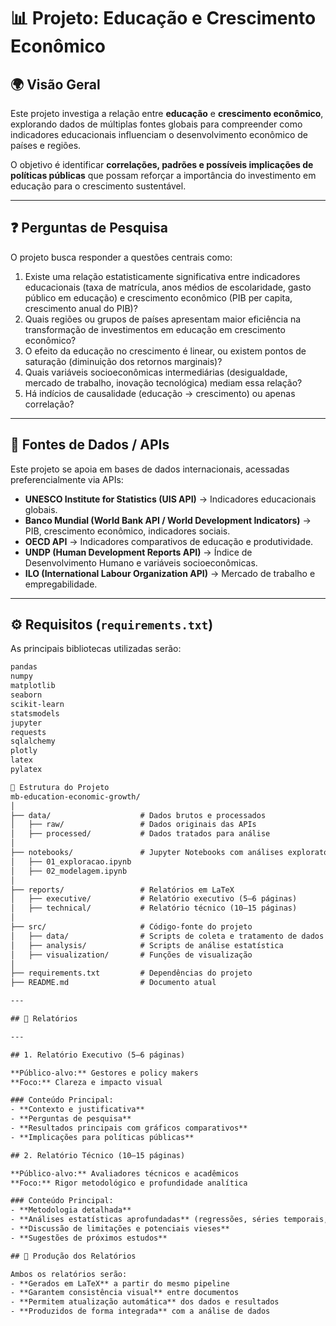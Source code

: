 # 📊 Projeto: Educação e Crescimento Econômico

## 🌍 Visão Geral
Este projeto investiga a relação entre **educação** e **crescimento econômico**, explorando dados de múltiplas fontes globais para compreender como indicadores educacionais influenciam o desenvolvimento econômico de países e regiões.

O objetivo é identificar **correlações, padrões e possíveis implicações de políticas públicas** que possam reforçar a importância do investimento em educação para o crescimento sustentável.

---

## ❓ Perguntas de Pesquisa
O projeto busca responder a questões centrais como:

1.  Existe uma relação estatisticamente significativa entre indicadores educacionais (taxa de matrícula, anos médios de escolaridade, gasto público em educação) e crescimento econômico (PIB per capita, crescimento anual do PIB)?
2.  Quais regiões ou grupos de países apresentam maior eficiência na transformação de investimentos em educação em crescimento econômico?
3.  O efeito da educação no crescimento é linear, ou existem pontos de saturação (diminuição dos retornos marginais)?
4.  Quais variáveis socioeconômicas intermediárias (desigualdade, mercado de trabalho, inovação tecnológica) mediam essa relação?
5.  Há indícios de causalidade (educação → crescimento) ou apenas correlação?

---

## 🔗 Fontes de Dados / APIs
Este projeto se apoia em bases de dados internacionais, acessadas preferencialmente via APIs:

-   **UNESCO Institute for Statistics (UIS API)** → Indicadores educacionais globais.
-   **Banco Mundial (World Bank API / World Development Indicators)** → PIB, crescimento econômico, indicadores sociais.
-   **OECD API** → Indicadores comparativos de educação e produtividade.
-   **UNDP (Human Development Reports API)** → Índice de Desenvolvimento Humano e variáveis socioeconômicas.
-   **ILO (International Labour Organization API)** → Mercado de trabalho e empregabilidade.

---

## ⚙️ Requisitos (`requirements.txt`)
As principais bibliotecas utilizadas serão:

```txt
pandas
numpy
matplotlib
seaborn
scikit-learn
statsmodels
jupyter
requests
sqlalchemy
plotly
latex
pylatex

📂 Estrutura do Projeto
mb-education-economic-growth/
│
├── data/                    # Dados brutos e processados
│   ├── raw/                 # Dados originais das APIs
│   ├── processed/           # Dados tratados para análise
│
├── notebooks/               # Jupyter Notebooks com análises exploratórias
│   ├── 01_exploracao.ipynb
│   ├── 02_modelagem.ipynb
│
├── reports/                 # Relatórios em LaTeX
│   ├── executive/           # Relatório executivo (5–6 páginas)
│   ├── technical/           # Relatório técnico (10–15 páginas)
│
├── src/                     # Código-fonte do projeto
│   ├── data/                # Scripts de coleta e tratamento de dados
│   ├── analysis/            # Scripts de análise estatística
│   ├── visualization/       # Funções de visualização
│
├── requirements.txt         # Dependências do projeto
├── README.md                # Documento atual

---

## 📄 Relatórios

---

## 1. Relatório Executivo (5–6 páginas)

**Público-alvo:** Gestores e policy makers  
**Foco:** Clareza e impacto visual

### Conteúdo Principal:
- **Contexto e justificativa**
- **Perguntas de pesquisa** 
- **Resultados principais com gráficos comparativos**
- **Implicações para políticas públicas**

## 2. Relatório Técnico (10–15 páginas)

**Público-alvo:** Avaliadores técnicos e acadêmicos  
**Foco:** Rigor metodológico e profundidade analítica

### Conteúdo Principal:
- **Metodologia detalhada**
- **Análises estatísticas aprofundadas** (regressões, séries temporais, robustez)
- **Discussão de limitações e potenciais vieses**
- **Sugestões de próximos estudos**

## 🎯 Produção dos Relatórios

Ambos os relatórios serão:
- **Gerados em LaTeX** a partir do mesmo pipeline
- **Garantem consistência visual** entre documentos
- **Permitem atualização automática** dos dados e resultados
- **Produzidos de forma integrada** com a análise de dados

